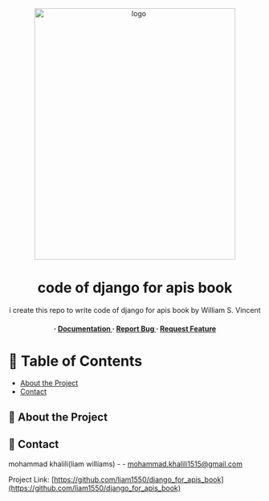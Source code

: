 <div align='center'>

<img src=https://m.media-amazon.com/images/I/518xN9WWY5L._AC_UF1000,1000_QL80_.jpg alt="logo" width=400 height=500 />

<h1>code of django for apis book</h1>
<p>i create this repo to write code of django for apis book by William S. Vincent </p>

<h4> <span> · </span> <a href="https://github.com/liam1550/django_for_apis_book/blob/master/README.md"> Documentation </a> <span> · </span> <a href="https://github.com/liam1550/django_for_apis_book/issues"> Report Bug </a> <span> · </span> <a href="https://github.com/liam1550/django_for_apis_book/issues"> Request Feature </a> </h4>


</div>

# :notebook_with_decorative_cover: Table of Contents

- [About the Project](#star2-about-the-project)
- [Contact](#handshake-contact)


## :star2: About the Project

## :handshake: Contact

mohammad khalili(liam williams) - - mohammad.khalili1515@gmail.com

Project Link: [https://github.com/liam1550/django_for_apis_book](https://github.com/liam1550/django_for_apis_book)
